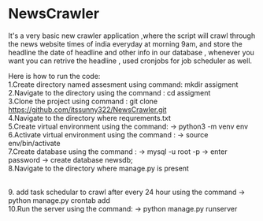 # NewsCrawler

It's a very basic new crawler application ,where the script will crawl through
the news website times of india everyday at morning 9am, and store the headline
the date of headline and other info in our database , whenever you want you can 
retrive the headline , used cronjobs for job scheduler as well.

Here is how to run the code:
<br>
1.Create directory named assesment using command:   mkdir assigment 
<br>
2.Navigate to the directory using the command : cd assigment
<br>
3.Clone the project using command : git clone https://github.com/itssunny322/NewsCrawler.git
<br>
4.Navigate to the directory where requrements.txt
<br>
5.Create virtual environment using the command:
    ->  python3 -m venv env
<br>
6.Activate virtual environment using the command :
    -> source env/bin/activate
<br>
7.Create database using the command :
    -> mysql -u root -p 
    -> enter password
    -> create database newsdb;
<br>
8.Navigate to the directory where manage.py is present

<br>
9. add task schedular to crawl after every 24 hour using the command 
    -> python manage.py crontab add

<br>
10.Run the server using the command:
    -> python manage.py runserver
